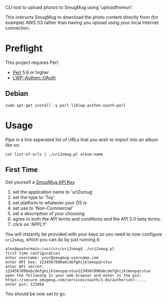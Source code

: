 CLI tool to upload photos to SmugMug using 'uploadfromuri'.

This instructs SmugMug to download the photo content directly from (for example) AWS S3 rather than having you upload using your local Internet connection.

# Preflight

This project requires Perl.

 * [Perl](https://perl.org) 5.8 or higher
 * [LWP::Authen::OAuth](https://metacpan.org/pod/LWP::Authen::OAuth)

## Debian

    sudo apt-get install -y perl liblwp-authen-oauth-perl

# Usage

Pipe in a line seperated list of URLs that you wish to import into an album like so:

    cat list-of-urls | ./uri2smug.pl album-name

## First Time

Get yourself a [SmugMug API Key](https://api.smugmug.com/api/v2/doc/tutorial/api-key.html)

 1. set the application name to 'uri2smug'
 1. set the type to 'Toy'
 1. set platform to whatever your OS is
 1. set use to 'Non-Commercial'
 1. set a description of your choosing
 1. agree to both the API terms and conditions *and* the API 2.0 beta terms.
 1. click on 'APPLY'

You will instantly be provided with your keys so you need to now configure `uri2smug`, which you can do by just running it:

    alex@quatermain:/usr/src/uri2smug$ ./uri2smug.pl
    first time configuration
    enter username: your@smugmug-username.com
    enter API key: 1234567890abcdefghijklmnopqrstuv
    enter API secret: 1234567890abcdefghijklmnopqrstuv1234567890abcdefghijklmnopqrstuv
    open the following in your web browser and enter in the pin:
    https://secure.smugmug.com/services/oauth/1.0a/authorize?.....
    enter pin: 123456

You should be now set to go.
